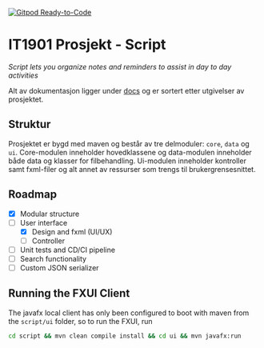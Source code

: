 [![Gitpod Ready-to-Code](https://img.shields.io/badge/Gitpod-Ready--to--Code-blue?logo=gitpod)](https://gitpod.stud.ntnu.no/#https://gitlab.stud.idi.ntnu.no/it1901/groups-2022/gr2205/gr2205)

# IT1901 Prosjekt - Script

_Script lets you organize notes and reminders to assist in day to day activities_

Alt av dokumentasjon ligger under [docs](link) og er sortert etter utgivelser av prosjektet.

## Struktur
Prosjektet er bygd med maven og består av tre delmoduler: `core`, `data` og `ui`. Core-modulen inneholder hovedklassene og data-modulen inneholder både data og klasser for filbehandling. Ui-modulen inneholder kontroller samt fxml-filer og alt annet av ressurser som trengs til brukergrensesnittet.

## Roadmap
- [x] Modular structure
- [ ] User interface
    - [x] Design and fxml (UI/UX)
    - [ ] Controller
- [ ] Unit tests and CD/CI pipeline
- [ ] Search functionality
- [ ] Custom JSON serializer

## Running the FXUI Client
The javafx local client has only been configured to boot with maven from the `script/ui` folder, so to run the FXUI, run

```sh
cd script && mvn clean compile install && cd ui && mvn javafx:run
```
